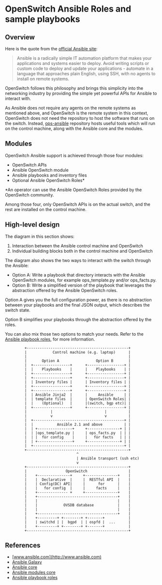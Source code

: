 # OpenSwitch Ansible Roles and sample playbooks

## Overview

Here is the quote from the [official Ansible site](http://www.ansible.com):

> Ansible is a radically simple IT automation platform that makes your
> applications and systems easier to deploy.  Avoid writing scripts or
> custom code to deploy and update your applications - automate in a
> language that approaches plain English, using SSH, with no agents to
> install on remote systems.

OpenSwitch follows this philosophy and brings this simplicity into the
networking industry by providing the simple yet powerful APIs for Ansible
to interact with.

As Ansible does not require any agents on the remote systems as mentioned
above, and OpenSwitch is the remote system in this context, OpenSwitch
does not need the repository to host the software that runs on the switch.
Instead, [ops-ansible](http://git.openswitch.net/cgit/openswitch/ops-ansible)
repository hosts useful tools which will run on the control machine,
along with the Ansible core and the modules.


## Modules

OpenSwitch Ansible support is achieved through those four modules:

- OpenSwitch APIs
- Ansible OpenSwitch module
- Ansible playbooks and inventory files
- Optional Ansible OpenSwitch Roles*

*An operator can use the Ansible OpenSwitch Roles provided by
the OpenSwitch community.


Among those four, only OpenSwitch APIs is on the actual switch, and
the rest are installed on the control machine.


## High-level design

The diagram in this section shows:

1. Interaction between the Ansible control machine and OpenSwitch
2. Individual building blocks both in the control machine and OpenSwitch

The diagram also shows the two ways to interact with the switch through
the Ansible:

- Option A: Write a playbook that directory interacts with the Ansible
            OpenSwitch modules, for example ops\_template.py and/or
            ops\_facts.py.
- Option B: Write a simplified version of the playbook that leverages
            the abstraction offered by the Ansible OpenSwitch roles.

Option A gives you the full configuration power, as there is no
abstraction between your playbooks and the final JSON output, which
describes the switch state.

Option B simplifies your playbooks through the abstraction offered by
the roles.

You can also mix those two options to match your needs.  Refer to the
[Ansible playbook roles](http://docs.ansible.com/ansible/playbooks_roles.html),
for more information.

```
         +-----------------------------------------------+
         |            Control machine (e.g. laptop)      |
         |                                               |
         |       Option A                 Option B       |
         |  +-----------------+      +-----------------+ |
         |  |    Playbooks    |      |    Playbooks    | |
         |  +-----------------+      +-----------------+ |
         |  +-----------------+      +-----------------+ |
         |  | Inventory files |      | Inventory files | |
         |  +-----------------+      +-----------------+ |
         |  +-----------------+      +-----------------+ |
         |  | Ansible Jinja2  |      |     Ansible     | |
         |  | template files  |      | OpenSwitch Roles| |
         |  |    (Optional)   |      |(switch, bgp etc)| |
         |  +-----------------+      +-----------------+ |
         |           |                        |          |
         |           v                        v          |
         |  +------------------------------------------+ |
         |  |           Ansible 2.1 and above          | |
         |  | +----------------+     +---------------+ | |
         |  | |ops_template.py |     | ops_facts.py  | | |
         |  | |  for config    |     |   for facts   | | |
         |  | +----------------+     +---------------+ | |
         |  +------------------------------------------+ |
         +-----------------------------------------------+
                                 ^
                                 | Ansible transport (ssh etc)
                                 v
         +-----------------------------------------------+
         |                  OpenSwitch                   |
         |    +---------------+     +---------------+    |
         |    |  Declarative  |     |  RESTful API  |    |
         |    | Config(DC) API|     |      for      |    |
         |    |   for config  |     |     facts     |    |
         |    +-------------- +     +---------------+    |
         |    +-------------------------------------+    |
         |    |                                     |    |
         |    |            OVSDB database           |    |
         |    |                                     |    |
         |    +-------------------------------------+    |
         |    +---------+ +--------+ +-------+           |
         |    | switchd | |  bgpd  | | ospfd |  ...      |
         |    +---------+ +--------+ +-------+           |
         +-----------------------------------------------+
```


## References

- [www.ansible.com](http://www.ansible.com)
- [Ansible Galaxy](https://galaxy.ansible.com/)
- [Ansible core](https://github.com/ansible/ansible)
- [Ansible modules core](https://github.com/ansible/ansible-modules-core)
- [Ansible playbook roles](http://docs.ansible.com/ansible/playbooks_roles.html)
